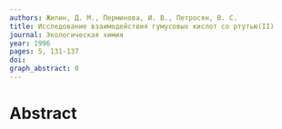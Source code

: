 ```yaml
---
authors: Жилин, Д. М., Перминова, И. В., Петросян, В. С.
title: Исследование взаимодействия гумусовых кислот со ртутью(II)
journal: Экологическая химия
year: 1996
pages: 5, 131-137
doi: 
graph_abstract: 0
---
```


# Abstract 

 